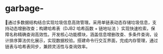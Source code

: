 # garbage-
通过多数据结构结合实现垃圾信息高效管理。采用单链表动态存储垃圾信息，支持动态增删改查；构建哈希表（DJB2 哈希函数 + 链地址法 ）实现快速检索，保障名称精确查询高效性。开发核心功能模块，涵盖信息增删改查、多条件查询，设计排序算法优化展示，实现数据校验。搭建命令行交互界面，完成内存管理，通过链表与哈希表同步，兼顾灵活性与查询效率。
